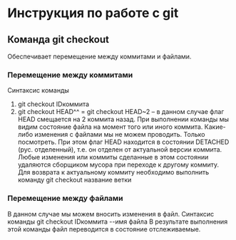 # Инструкция по работе с git 
## Команда git checkout
Обеспечивает перемещение между коммитами и файлами.
### Перемещение между коммитами
Синтаксис команды
1. git checkout IDкоммита
2. git checkout HEAD^^ = git checkout HEAD~2 – в данном случае флаг HEAD смещается на 2 коммита назад.
При выполнении команды мы видим состояние файла на момент того или иного коммита. Какие-либо изменения с файлами мы не можем проводить. Только посмотреть. При этом флаг HEAD находится в состоянии DETACHED (рус. отделенный), т.е. он отделен от актуальной версии коммита.
Любые изменения или коммиты сделанные в этом состоянии удаляются сборщиком мусора при переходе к другому коммиту.
Для возврата к актуальному коммиту необходимо выполнить команду git checkout название ветки
### Перемещение между файлами
В данном случае мы можем вносить изменения в файл.
Синтаксис команды
git checkout IDкоммита --имя файла
В результате выполнения этой команды файл переводится в состояние отслеживаемые.

